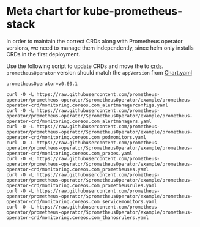 # Meta chart for kube-prometheus-stack

In order to maintain the correct CRDs along with Prometheus operator versions, we need to manage them independently, since helm only installs CRDs in the first deployment.

Use the following script to update CRDs and move the to [crds](./crds/).
`prometheusOperator` version should match the `appVersion` from [Chart.yaml](./Chart.yaml)

```shell
prometheusOperator=v0.60.1

curl -O -L https://raw.githubusercontent.com/prometheus-operator/prometheus-operator/$prometheusOperator/example/prometheus-operator-crd/monitoring.coreos.com_alertmanagerconfigs.yaml
curl -O -L https://raw.githubusercontent.com/prometheus-operator/prometheus-operator/$prometheusOperator/example/prometheus-operator-crd/monitoring.coreos.com_alertmanagers.yaml
curl -O -L https://raw.githubusercontent.com/prometheus-operator/prometheus-operator/$prometheusOperator/example/prometheus-operator-crd/monitoring.coreos.com_podmonitors.yaml
curl -O -L https://raw.githubusercontent.com/prometheus-operator/prometheus-operator/$prometheusOperator/example/prometheus-operator-crd/monitoring.coreos.com_probes.yaml
curl -O -L https://raw.githubusercontent.com/prometheus-operator/prometheus-operator/$prometheusOperator/example/prometheus-operator-crd/monitoring.coreos.com_prometheuses.yaml
curl -O -L https://raw.githubusercontent.com/prometheus-operator/prometheus-operator/$prometheusOperator/example/prometheus-operator-crd/monitoring.coreos.com_prometheusrules.yaml
curl -O -L https://raw.githubusercontent.com/prometheus-operator/prometheus-operator/$prometheusOperator/example/prometheus-operator-crd/monitoring.coreos.com_servicemonitors.yaml
curl -O -L https://raw.githubusercontent.com/prometheus-operator/prometheus-operator/$prometheusOperator/example/prometheus-operator-crd/monitoring.coreos.com_thanosrulers.yaml
```
